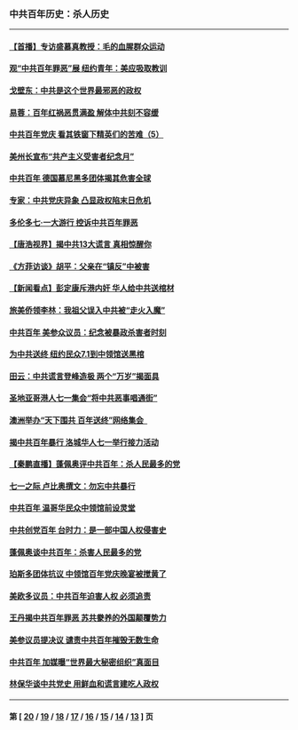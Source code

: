 ### 中共百年历史：杀人历史
---
#### [【首播】专访盛慕真教授：毛的血腥群众运动](../../pages/nf1176106/n13091782.md?07190430) 
#### [观“中共百年罪恶”展 纽约青年：美应吸取教训](../../pages/nf1176106/n13085246.md?07190430) 
#### [戈壁东：中共是这个世界最邪恶的政权](../../pages/nf1176106/n13085641.md?07190430) 
#### [易蓉：百年红祸恶贯满盈 解体中共刻不容缓](../../pages/nf1176106/n13084455.md?07190430) 
#### [中共百年党庆 看其铁窗下精英们的苦难（5）](../../pages/nf1176106/n13076766.md?07190430) 
#### [美州长宣布“共产主义受害者纪念月”](../../pages/nf1176106/n13074024.md?07190430) 
#### [中共百年 德国慕尼黑多团体揭其危害全球](../../pages/nf1176106/n13068873.md?07190430) 
#### [专家：中共党庆异象 凸显政权陷末日危机](../../pages/nf1176106/n13067084.md?07190430) 
#### [多伦多七·一大游行 控诉中共百年罪恶](../../pages/nf1176106/n13062043.md?07190430) 
#### [【唐浩视界】揭中共13大谎言 真相惊醒你](../../pages/nf1176106/n13065208.md?07190430) 
#### [《方菲访谈》胡平：父亲在“镇反”中被害](../../pages/nf1176106/n13064114.md?07190430) 
#### [【新闻看点】彭定康斥港内奸 华人给中共送棺材](../../pages/nf1176106/n13064230.md?07190430) 
#### [旅美侨领李林：我祖父误入中共被“走火入魔”](../../pages/nf1176106/n13062777.md?07190430) 
#### [中共百年 美参众议员：纪念被暴政杀害者时刻](../../pages/nf1176106/n13063735.md?07190430) 
#### [为中共送终 纽约民众7.1到中领馆送黑棺](../../pages/nf1176106/n13062573.md?07190430) 
#### [田云：中共谎言登峰造极 两个“万岁”揭面具](../../pages/nf1176106/n13062013.md?07190430) 
#### [圣地亚哥港人七一集会“将中共恶事唱通街”](../../pages/nf1176106/n13062681.md?07190430) 
#### [澳洲举办“天下围共 百年送终”网络集会  ](../../pages/nf1176106/n13054366.md?07190430) 
#### [揭中共百年暴行 洛城华人七一举行接力活动](../../pages/nf1176106/n13061979.md?07190430) 
#### [【秦鹏直播】蓬佩奥评中共百年：杀人民最多的党](../../pages/nf1176106/n13061736.md?07190430) 
#### [七一之际 卢比奥撰文：勿忘中共暴行](../../pages/nf1176106/n13061044.md?07190430) 
#### [中共百年 温哥华民众中领馆前设灵堂](../../pages/nf1176106/n13061399.md?07190430) 
#### [中共创党百年 台时力：是一部中国人权侵害史](../../pages/nf1176106/n13060687.md?07190430) 
#### [蓬佩奥谈中共百年：杀害人民最多的党](../../pages/nf1176106/n13061271.md?07190430) 
#### [珀斯多团体抗议 中领馆百年党庆晚宴被搅黄了](../../pages/nf1176106/n13061220.md?07190430) 
#### [美欧多议员：中共百年迫害人权 必须追责](../../pages/nf1176106/n13061062.md?07190430) 
#### [王丹揭中共百年罪恶 苏共豢养的外国颠覆势力](../../pages/nf1176106/n13060640.md?07190430) 
#### [美参议员提决议 谴责中共百年摧毁无数生命](../../pages/nf1176106/n13060723.md?07190430) 
#### [中共百年 加媒曝“世界最大秘密组织”真面目](../../pages/nf1176106/n13059116.md?07190430) 
#### [林保华谈中共党史 用鲜血和谎言建吃人政权](../../pages/nf1176106/n13057905.md?07190430) 

---
#### 第 [ [20](./20.md?07190430) / [19](./19.md?07190430) / [18](./18.md?07190430) / [17](./17.md?07190430) / [16](./16.md?07190430) / [15](./15.md?07190430) / [14](./14.md?07190430) / [13](./13.md?07190430) ] 页
